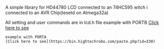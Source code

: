 A simple library for HD44780 LCD connected to an 74HC595 witch i connected to an AVR Chip(tesetd on Atmega32a)

All setting and user commands are in lcd.h file 
    example with PORTB
    [Click here to see](https://bin.hightechrobo.com/paste.php?id=329)

    example with PORTA
    [Click here to see](https://bin.hightechrobo.com/paste.php?id=330)
